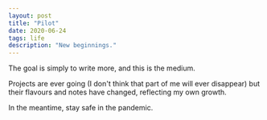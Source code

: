 ```yaml
---
layout: post
title: "Pilot"
date: 2020-06-24
tags: life
description: "New beginnings."
---
```


The goal is simply to write more, and this is the medium.

Projects are ever going (I don't think that part of me will ever disappear) but their flavours and notes have changed, reflecting my own growth.

In the meantime, stay safe in the pandemic.